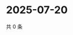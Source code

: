 # 2025-07-20

共 0 条

<!-- BEGIN ZHIHUVIDEO -->
<!-- 最后更新时间 Sun Jul 20 2025 12:35:16 GMT+0800 (China Standard Time) -->

<!-- END ZHIHUVIDEO -->
